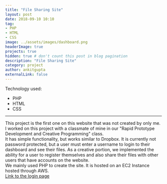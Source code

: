 ```yaml
---
title: "File Sharing Site"
layout: post
date: 2018-09-10 10:10
tag:
- PHP
- HTML
- CSS
image: ../assets/images/dashboard.png
headerImage: true
projects: true
hidden: true # don't count this post in blog pagination
description: "File Sharing Site"
category: project
author: ankitgupta
externalLink: false
---
```



Technology used:

- PHP
- HTML
- CSS

---
This project is the first one on this website that was not created by only me. I worked on this project with a classmate of mine in our "Rapid Prototype Development and Creative Programming" class.<br>
It has simple functionality, but works similar to Dropbox. It is currently not password protected, but a user must enter a username to login to their dashboard and see their files. As a creative portion, we implemented the ability for a user to register themselves and also share their files with other users that have accounts on the website.<br>
We mainly used PHP to create the site. It is hosted on an EC2 Instance hosted through AWS. <br>
[Link to the login page](http://ec2-18-220-119-176.us-east-2.compute.amazonaws.com/~kfeinberg/module2/login.html)
